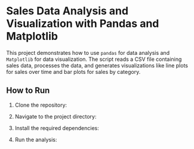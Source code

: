 # Sales Data Analysis and Visualization with Pandas and Matplotlib

This project demonstrates how to use `pandas` for data analysis and `Matplotlib` for data visualization. The script reads a CSV file containing sales data, processes the data, and generates visualizations like line plots for sales over time and bar plots for sales by category.

## How to Run

1. Clone the repository:

2. Navigate to the project directory:

3. Install the required dependencies:

4. Run the analysis:
